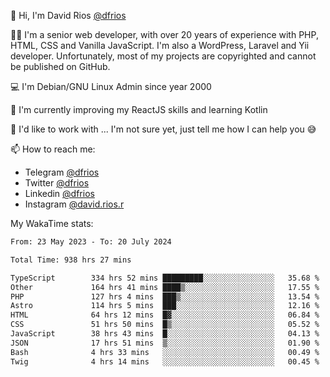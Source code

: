 👋 Hi, I'm David Rios [@dfrios](https://github.com/dfrios)

👨‍💻 I'm a senior web developer, with over 20 years of experience with PHP, HTML, CSS and Vanilla JavaScript. I'm also a WordPress, Laravel and Yii developer. Unfortunately, most of my projects are copyrighted and cannot be published on GitHub.

💻 I'm Debian/GNU Linux Admin since year 2000

🌱 I'm currently improving my ReactJS skills and learning Kotlin

💞️ I'd like to work with ... I'm not sure yet, just tell me how I can help you 😅


📫 How to reach me:
* Telegram [@dfrios](https://t.me/dfrios)
* Twitter [@dfrios](https://twitter.com/dfrios)
* Linkedin [@dfrios](https://linkedin.com/in/dfrios)
* Instagram [@david.rios.r](https://instagram.com/david.rios.r)



My WakaTime stats:
<!--START_SECTION:waka-->

```txt
From: 23 May 2023 - To: 20 July 2024

Total Time: 938 hrs 27 mins

TypeScript        334 hrs 52 mins █████████░░░░░░░░░░░░░░░░   35.68 %
Other             164 hrs 41 mins ████▒░░░░░░░░░░░░░░░░░░░░   17.55 %
PHP               127 hrs 4 mins  ███▒░░░░░░░░░░░░░░░░░░░░░   13.54 %
Astro             114 hrs 5 mins  ███░░░░░░░░░░░░░░░░░░░░░░   12.16 %
HTML              64 hrs 12 mins  █▓░░░░░░░░░░░░░░░░░░░░░░░   06.84 %
CSS               51 hrs 50 mins  █▒░░░░░░░░░░░░░░░░░░░░░░░   05.52 %
JavaScript        38 hrs 43 mins  █░░░░░░░░░░░░░░░░░░░░░░░░   04.13 %
JSON              17 hrs 51 mins  ▒░░░░░░░░░░░░░░░░░░░░░░░░   01.90 %
Bash              4 hrs 33 mins   ░░░░░░░░░░░░░░░░░░░░░░░░░   00.49 %
Twig              4 hrs 14 mins   ░░░░░░░░░░░░░░░░░░░░░░░░░   00.45 %
```

<!--END_SECTION:waka-->
